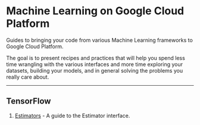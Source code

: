 # Machine Learning on Google Cloud Platform

Guides to bringing your code from various Machine Learning frameworks
to Google Cloud Platform.

The goal is to present recipes and practices that will help you spend
less time wrangling with the various interfaces and more time exploring your
datasets, building your models, and in general solving the problems you
really care about.

- - -

## TensorFlow

1. [Estimators](tensorflow/tf-estimators.ipynb) - A guide to the Estimator
   interface.

